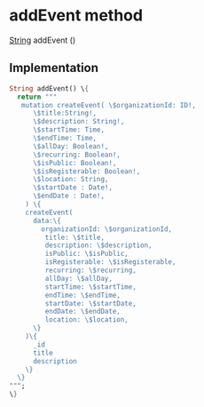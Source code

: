 


# addEvent method








[String](https://api.flutter.dev/flutter/dart-core/String-class.html) addEvent
()








## Implementation

```dart
String addEvent() \{
  return """
   mutation createEvent( \$organizationId: ID!,
      \$title:String!,
      \$description: String!,
      \$startTime: Time,
      \$endTime: Time,
      \$allDay: Boolean!,
      \$recurring: Boolean!,
      \$isPublic: Boolean!,
      \$isRegisterable: Boolean!,
      \$location: String,
      \$startDate : Date!,
      \$endDate : Date!,
    ) \{
    createEvent(
      data:\{
        organizationId: \$organizationId,
         title: \$title,
         description: \$description,
         isPublic: \$isPublic,
         isRegisterable: \$isRegisterable,
         recurring: \$recurring,
         allDay: \$allDay,
         startTime: \$startTime,
         endTime: \$endTime,
         startDate: \$startDate,
         endDate: \$endDate,
         location: \$location,
      \}
    )\{
      _id
      title
      description
    \}
  \}
""";
\}
```







